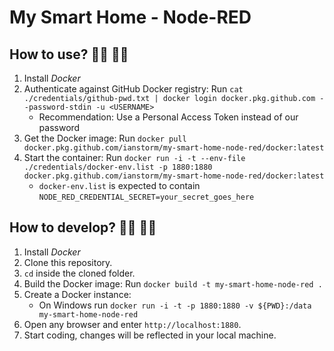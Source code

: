 # My Smart Home - Node-RED


## How to use? 👨‍💼 👩‍💼
1. Install *Docker*
2. Authenticate against GitHub Docker registry: Run `cat ./credentials/github-pwd.txt | docker login docker.pkg.github.com --password-stdin -u <USERNAME>`
	* Recommendation: Use a Personal Access Token instead of our password
2. Get the Docker image: Run `docker pull docker.pkg.github.com/ianstorm/my-smart-home-node-red/docker:latest`
2. Start the container: Run `docker run -i -t --env-file ./credentials/docker-env.list -p 1880:1880 docker.pkg.github.com/ianstorm/my-smart-home-node-red/docker:latest`
	* `docker-env.list` is expected to contain `NODE_RED_CREDENTIAL_SECRET=your_secret_goes_here`


## How to develop? 👨‍💻 👩‍💻
1. Install *Docker*
2. Clone this repository.
2. `cd` inside the cloned folder.
2. Build the Docker image: Run `docker build -t my-smart-home-node-red .`
2. Create a Docker instance:
	* On Windows run `docker run -i -t -p 1880:1880 -v ${PWD}:/data my-smart-home-node-red`
2. Open any browser and enter `http://localhost:1880`.
2. Start coding, changes will be reflected in your local machine.
